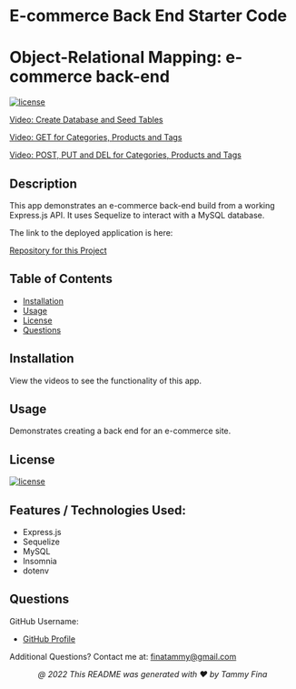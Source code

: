 # E-commerce Back End Starter Code
# Object-Relational Mapping: e-commerce back-end
[![license](https://img.shields.io/badge/License-MIT-yellow.svg)](https://opensource.org/licenses/MIT)

[Video: Create Database and Seed Tables](https://drive.google.com/file/d/1sxait_0QMvK_cU7b2bUPpciuKLVjIiMX/preview)

[Video: GET for Categories, Products and Tags](https://drive.google.com/file/d/1IYLzEyNTCsb1bn6kB_0R2t6G_xiMbzOB/preview)

[Video: POST, PUT and DEL for Categories, Products and Tags](https://drive.google.com/file/d/16rQWgX7Gi-JlP0Yxti2AbNA3N2ExQibF/preview)

## <a name="Description">Description</a>
This app demonstrates an e-commerce back-end build from a working Express.js API.   It uses Sequelize to interact with a MySQL database.

The link to the deployed application is here:

[Repository for this Project](https://github.com/trfina/ecommerce-backend)

## Table of Contents
* [Installation](#installation)
* [Usage](#usage)
* [License](#license)
* [Questions](#questions)

## Installation
View the videos to see the functionality of this app.

## Usage
Demonstrates creating a back end for an e-commerce site.
    
## License

[![license](https://img.shields.io/badge/License-MIT-yellow.svg)](https://opensource.org/licenses/MIT/)

## Features / Technologies Used:
* Express.js
* Sequelize
* MySQL
* Insomnia
* dotenv

## Questions

GitHub Username:
- [GitHub Profile](https://github.com/trfina)

Additional Questions?  Contact me at:
finatammy@gmail.com

<p align='center'><i>
   @ 2022 This README was generated with ❤️ by Tammy Fina
  </i></p>